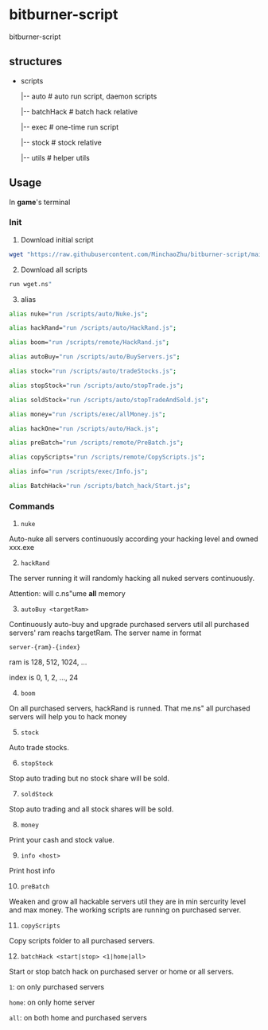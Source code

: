 # bitburner-script
bitburner-script

## structures
- scripts

    |-- auto        # auto run script, daemon scripts
    
    |-- batchHack   # batch hack relative

    |-- exec        # one-time run script 
    
    |-- stock       # stock relative
    
    |-- utils       # helper utils
    
## Usage
 In **game**'s terminal
### Init
1. Download initial script

```bash
wget "https://raw.githubusercontent.com/MinchaoZhu/bitburner-script/main/scripts/wget.js" wget.js
```

2. Download all scripts

```bash
run wget.ns"
```

3. alias

```bash
alias nuke="run /scripts/auto/Nuke.js";

alias hackRand="run /scripts/auto/HackRand.js";

alias boom="run /scripts/remote/HackRand.js";

alias autoBuy="run /scripts/auto/BuyServers.js";

alias stock="run /scripts/auto/tradeStocks.js";

alias stopStock="run /scripts/auto/stopTrade.js";

alias soldStock="run /scripts/auto/stopTradeAndSold.js";

alias money="run /scripts/exec/allMoney.js";

alias hackOne="run /scripts/auto/Hack.js";

alias preBatch="run /scripts/remote/PreBatch.js";

alias copyScripts="run /scripts/remote/CopyScripts.js";

alias info="run /scripts/exec/Info.js";

alias BatchHack="run /scripts/batch_hack/Start.js";
```
### Commands
1. ```nuke```

Auto-nuke all servers continuously according your hacking level and owned xxx.exe

2. ```hackRand```

The server running it will randomly hacking all nuked servers continuously.

Attention: will c.ns"ume **all** memory

3. ```autoBuy <targetRam>```

Continuously auto-buy and upgrade purchased servers util all purchased servers' ram reachs targetRam. The server name in format 
```
server-{ram}-{index}
```

ram is 128, 512, 1024, ...

index is 0, 1, 2, ..., 24

4. ```boom```

On all purchased servers, hackRand is runned. That me.ns" all purchased servers will help you to hack money

5. ```stock```

Auto trade stocks.

6. ```stopStock```

Stop auto trading but no stock share will be sold.

7. ```soldStock```

Stop auto trading and all stock shares will be sold.

8. ```money```

Print your cash and stock value.

9. ```info <host>```

Print host info

10. ```preBatch```

Weaken and grow all hackable servers util they are in min sercurity level and max money. The working scripts are running on purchased server.

11. ```copyScripts```

Copy scripts folder to all purchased servers.

12. ```batchHack <start|stop> <1|home|all>```

Start or stop batch hack on purchased server or home or all servers.

```1```: on only purchased servers

```home```: on only home server

```all```: on both home and purchased servers

